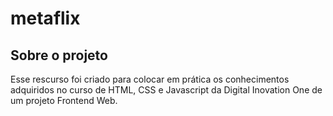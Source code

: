 # metaflix
<h2> Sobre o projeto </h2>
Esse rescurso foi criado para colocar em prática os conhecimentos adquiridos no curso de HTML, CSS e Javascript da Digital Inovation One de um projeto Frontend Web.


